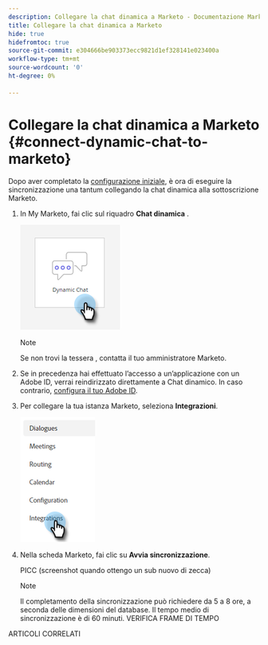 ```yaml
---
description: Collegare la chat dinamica a Marketo - Documentazione Marketo - Documentazione del prodotto
title: Collegare la chat dinamica a Marketo
hide: true
hidefromtoc: true
source-git-commit: e304666be903373ecc9821d1ef328141e023400a
workflow-type: tm+mt
source-wordcount: '0'
ht-degree: 0%

---
```


# Collegare la chat dinamica a Marketo {#connect-dynamic-chat-to-marketo}

Dopo aver completato la [configurazione iniziale](/help/marketo/product-docs/demand-generation/dynamic-chat/initial-setup.md), è ora di eseguire la sincronizzazione una tantum collegando la chat dinamica alla sottoscrizione Marketo.

1. In My Marketo, fai clic sul riquadro **Chat dinamica** .

   ![](assets/connect-dynamic-chat-to-marketo-1.png)

   >[!NOTE]
   >
   >Se non trovi la tessera , contatta il tuo amministratore Marketo.

1. Se in precedenza hai effettuato l’accesso a un’applicazione con un Adobe ID, verrai reindirizzato direttamente a Chat dinamico. In caso contrario, [configura il tuo Adobe ID](https://helpx.adobe.com/manage-account/using/create-update-adobe-id.html).

1. Per collegare la tua istanza Marketo, seleziona **Integrazioni**.

   ![](assets/connect-dynamic-chat-to-marketo-2.png)

1. Nella scheda Marketo, fai clic su **Avvia sincronizzazione**.

   PICC (screenshot quando ottengo un sub nuovo di zecca)

   >[!NOTE]
   >
   >Il completamento della sincronizzazione può richiedere da 5 a 8 ore, a seconda delle dimensioni del database. Il tempo medio di sincronizzazione è di 60 minuti. VERIFICA FRAME DI TEMPO

ARTICOLI CORRELATI
